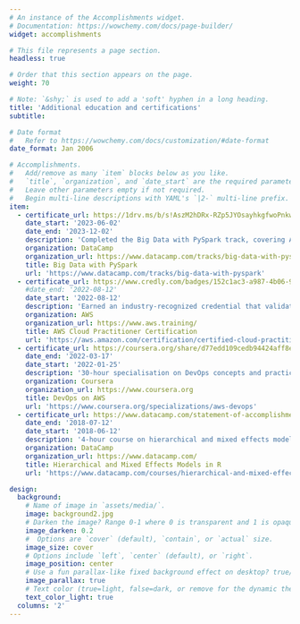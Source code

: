 ```yaml
---
# An instance of the Accomplishments widget.
# Documentation: https://wowchemy.com/docs/page-builder/
widget: accomplishments

# This file represents a page section.
headless: true

# Order that this section appears on the page.
weight: 70

# Note: `&shy;` is used to add a 'soft' hyphen in a long heading.
title: 'Additional education and certifications'
subtitle:

# Date format
#   Refer to https://wowchemy.com/docs/customization/#date-format
date_format: Jan 2006

# Accomplishments.
#   Add/remove as many `item` blocks below as you like.
#   `title`, `organization`, and `date_start` are the required parameters.
#   Leave other parameters empty if not required.
#   Begin multi-line descriptions with YAML's `|2-` multi-line prefix.
item:
  - certificate_url: https://1drv.ms/b/s!AszM2hDRx-RZp5JYOsayhkgfwoPnkw?e=0IJidd
    date_start: '2023-06-02'
    date_end: '2023-12-02'
    description: 'Completed the Big Data with PySpark track, covering Apache Spark mastery using the PySpark Python API. The track included courses on PySpark basics, data cleaning, feature engineering, machine learning, and building recommendation engines.'
    organization: DataCamp
    organization_url: https://www.datacamp.com/tracks/big-data-with-pyspark
    title: Big Data with PySpark
    url: 'https://www.datacamp.com/tracks/big-data-with-pyspark'
  - certificate_url: https://www.credly.com/badges/152c1ac3-a987-4b06-9346-df318561a3ca/public_url
    #date_end: '2022-08-12'
    date_start: '2022-08-12'
    description: 'Earned an industry-recognized credential that validates foundational understanding of AWS Cloud concepts, services, and terminology. Demonstrated knowledge of cloud economics, security, architecture, and support models.'
    organization: AWS
    organization_url: https://www.aws.training/
    title: AWS Cloud Practitioner Certification
    url: 'https://aws.amazon.com/certification/certified-cloud-practitioner/'
  - certificate_url: https://coursera.org/share/d77edd109cedb94424aff8e0a96d9bee
    date_end: '2022-03-17'
    date_start: '2022-01-25'
    description: '30-hour specialisation on DevOps concepts and practices in the AWS Cloud. Learned how to use AWS services and tools for Continuous Integration and Delivery, serverless deployment, and monitoring and logging.'
    organization: Coursera
    organization_url: https://www.coursera.org
    title: DevOps on AWS
    url: 'https://www.coursera.org/specializations/aws-devops'
  - certificate_url: https://www.datacamp.com/statement-of-accomplishment/course/dc780825ade94239e7601d24de6e22a564805470
    date_end: '2018-07-12'
    date_start: '2018-06-12'
    description: '4-hour course on hierarchical and mixed effects models in R with the `lmer` package. Learned how to fit and compare random effects models for nested and longitudinal data.'
    organization: DataCamp
    organization_url: https://www.datacamp.com/
    title: Hierarchical and Mixed Effects Models in R
    url: 'https://www.datacamp.com/courses/hierarchical-and-mixed-effects-models-in-r'

design:
  background:
    # Name of image in `assets/media/`.
    image: background2.jpg
    # Darken the image? Range 0-1 where 0 is transparent and 1 is opaque.
    image_darken: 0.2
    #  Options are `cover` (default), `contain`, or `actual` size.
    image_size: cover
    # Options include `left`, `center` (default), or `right`.
    image_position: center
    # Use a fun parallax-like fixed background effect on desktop? true/false
    image_parallax: true
    # Text color (true=light, false=dark, or remove for the dynamic theme color).
    text_color_light: true
  columns: '2'
---
```

